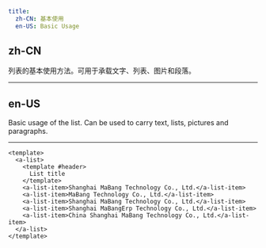 ```yaml
title:
  zh-CN: 基本使用
  en-US: Basic Usage
```

## zh-CN

列表的基本使用方法。可用于承载文字、列表、图片和段落。

---

## en-US

Basic usage of the list. Can be used to carry text, lists, pictures and paragraphs.

---

```vue
<template>
  <a-list>
    <template #header>
      List title
    </template>
    <a-list-item>Shanghai MaBang Technology Co., Ltd.</a-list-item>
    <a-list-item>MaBang Technology Co., Ltd.</a-list-item>
    <a-list-item>Shanghai MaBang Technology Co., Ltd.</a-list-item>
    <a-list-item>Shanghai MaBangErp Technology Co., Ltd.</a-list-item>
    <a-list-item>China Shanghai MaBang Technology Co., Ltd.</a-list-item>
  </a-list>
</template>
```
